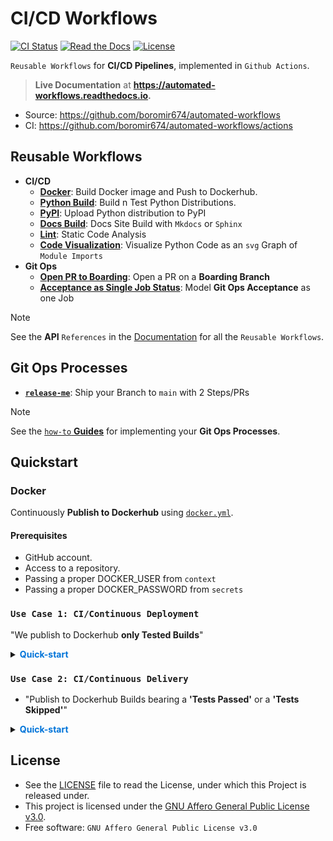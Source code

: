 # CI/CD Workflows

[![CI Status](https://img.shields.io/github/actions/workflow/status/boromir674/automated-workflows/cicd.yml?style=plastic&logo=github-actions&logoColor=lightblue&label=CI%20Tests&color=lightgreen&link=https%3A%2F%2Fgithub.com%2Fboromir674%2Fautomated-workflows%2Factions%2Fworkflows%2Fcicd.yml)](https://github.com/boromir674/automated-workflows/actions/workflows/cicd.yml)
[![Read the Docs](https://img.shields.io/readthedocs/automated-workflows?style=plastic&logo=readthedocs&logoColor=lightblue&label=Docs&color=lightgreen&link=https%3A%2F%2Fautomated-workflows.readthedocs.io%2F)](https://automated-workflows.readthedocs.io)
[![License](https://img.shields.io/github/license/boromir674/automated-workflows?style=plastic&)](https://github.com/boromir674/automated-workflows/blob/main/LICENSE)

`Reusable Workflows` for **CI/CD Pipelines**, implemented in `Github Actions`.

> **Live Documentation** at **https://automated-workflows.readthedocs.io.**

- Source: https://github.com/boromir674/automated-workflows
- CI: https://github.com/boromir674/automated-workflows/actions


## Reusable Workflows

- **CI/CD**
  - [**Docker**](.github/workflows/docker.yml): Build Docker image and Push to Dockerhub.
  - [**Python Build**](.github/workflows/test_build.yml): Build n Test Python Distributions.
  - [**PyPI**](.github/workflows/pypi_env.yml): Upload Python distribution to PyPI
  - [**Docs Build**](.github/workflows/policy_docs.yml): Docs Site Build with `Mkdocs` or `Sphinx`
  - [**Lint**](.github/workflows/lint.yml): Static Code Analysis
  - [**Code Visualization**](.github/workflows/python_imports.yml): Visualize Python Code as an `svg` Graph of `Module Imports`
- **Git Ops**
  - [**Open PR to Boarding**](.github/workflows/go-pr-to-boarding.yml): Open a PR on a **Boarding Branch**
  - [**Acceptance as Single Job Status**](.github/workflows/go-single-status.yml): Model **Git Ops Acceptance** as one Job


> [!NOTE]
> See the **API** `References` in the [Documentation](https://automated-workflows.readthedocs.io/en/main/) for all the `Reusable Workflows`.

## Git Ops Processes
- [**`release-me`**](https://automated-workflows.readthedocs.io/en/main/topics/gitops/): Ship your Branch to `main` with 2 Steps/PRs

> [!NOTE]
> See the [`how-to` **Guides**](https://automated-workflows.readthedocs.io/en/main/guides/gitops/) for implementing your **Git Ops Processes**.

## Quickstart

### Docker

Continuously **Publish to Dockerhub** using [`docker.yml`](.github/workflows/docker.yml).

[//]: <> (Style text in <summary> .)

#### Prerequisites

- GitHub account.
- Access to a repository.
- Passing a proper DOCKER_USER from `context`
- Passing a proper DOCKER_PASSWORD from `secrets`

### `Use Case 1: CI/Continuous Deployment`

"We publish to Dockerhub **only Tested Builds**"

<details>
<!-- summary text in style of 'fancy text' -->
<summary>
  <span style="display: inline; font-weight: bold; color: #0074d9;">Quick-start</span>
</summary>

```mermaid
graph LR
workflow_triggered("CI Start") --> rt{"Do QA?"}
rt -- Yes --> cit
cit["Run Tests"] --> ifpass{"Passed?"}
ifpass -- "Yes" --> run_docker["Publish Docker"]
ifpass -- "No" --> do_not_publish_broken_build["Decline Publish"]
rt -- No --> do_not_publish_broken_build
```

```yaml
env:
  DO_QA: true

jobs:
  build_n_test:
    runs-on: ubuntu-latest
    if: always() && ${{ env.DO_QA == 'true' }}
    steps:
      - run: echo "Build Code and run Tests"

  call_docker_job:
    needs: build_n_test
    uses: boromir674/automated-workflows/.github/workflows/docker.yml@test
    with:
      DOCKER_USER: ${{ vars.DOCKER_USER }}
      acceptance_policy: 2
      image_slug: "my_app_name"
      image_tag: "1.0.0"
      tests_pass: ${{ needs.build_n_test.result == 'success' }}
      tests_run: ${{ !contains(fromJSON('["skipped", "cancelled"]'), needs.build_n_test.result) }}
    secrets:
      DOCKER_PASSWORD: ${{ secrets.DOCKER_PASSWORD }}
```
</details>


### `Use Case 2: CI/Continuous Delivery`

- "Publish to Dockerhub Builds bearing a **'Tests Passed'** or a **'Tests Skipped'**"


<details>
<!-- summary text in style of 'fancy text' -->
<summary>
  <span style="display: inline; font-weight: bold; color: #0074d9;">Quick-start</span>
</summary>

- Not tested builds (ie when CI Test Job is skipped for any reason), are still treated as eligible for Docker Publish.
- Useful to trigger Docker Job, without waiting for Tests.

```mermaid
graph LR
workflow_triggered("CI Start") --> rt{"Run QA?"}
rt -- Yes --> cit
cit["Run Tests"] --> ifpass{"Passed?"}
ifpass -- "Yes" --> run_docker["Publish Docker"]
ifpass -- "No" --> do_not_publish_broken_build["Decline Publish"]
rt -- No --> run_docker
```

```yaml
env:
  DO_QA: false

jobs:
  build_n_test:
    runs-on: ubuntu-latest
    if: always() && ${{ env.DO_QA == 'true' }}
    steps:
      - run: echo "Build Code and run Tests"

  call_docker_job:
    needs: build_n_test
    uses: boromir674/automated-workflows/.github/workflows/docker.yml@test
    with:
      DOCKER_USER: ${{ vars.DOCKER_USER }}
      acceptance_policy: 3
      image_slug: "my_app_name"
      image_tag: "1.0.0"
      tests_pass: ${{ needs.build_n_test.result == 'success' }}
      tests_run: ${{ !contains(fromJSON('["skipped", "cancelled"]'), needs.build_n_test.result) }}
    secrets:
      DOCKER_PASSWORD: ${{ secrets.DOCKER_PASSWORD }}
```

</details>

## License

- See the [LICENSE](LICENSE) file to read the License, under which this Project is released under.
- This project is licensed under the [GNU Affero General Public License v3.0](LICENSE).
- Free software: `GNU Affero General Public License v3.0`
